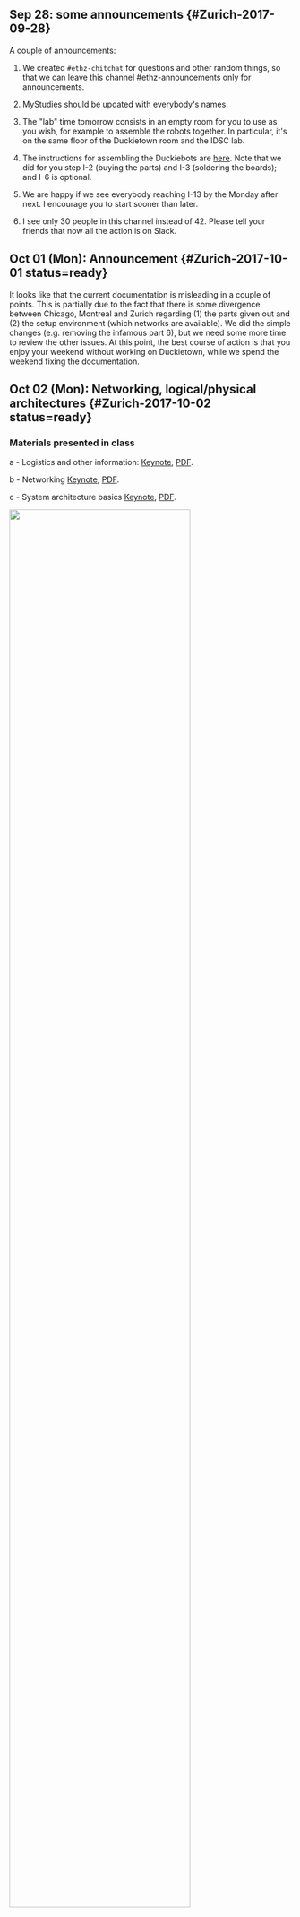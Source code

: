 
## Sep 28: some announcements {#Zurich-2017-09-28}

A couple of announcements:

1. We created `#ethz-chitchat` for questions and other random things, so that we can leave this channel #ethz-announcements only for announcements.

2. MyStudies should be updated with everybody's names.

3. The "lab" time tomorrow consists in an empty room for you to use as you wish, for example to assemble the robots together. In particular, it's on the same floor of the Duckietown room and the IDSC lab.

4. The instructions for assembling the Duckiebots are [here](#building-duckiebot-c0). Note that we did for you step I-2 (buying the parts) and I-3 (soldering the boards); and I-6 is optional.

5. We are happy if we see everybody reaching I-13 by the Monday after next. I encourage you to start sooner than later.

6. I see only 30 people in this channel instead of 42. Please tell your friends that now all the action is on Slack.


## Oct 01 (Mon): Announcement {#Zurich-2017-10-01 status=ready}

It looks like that the current documentation is misleading in a couple of points.  This is partially due to the fact that there is some divergence between Chicago, Montreal and Zurich regarding (1) the parts given out and (2) the setup environment (which networks are available). We did the simple changes (e.g. removing the infamous part 6), but we need some more time to review the other issues. At this point, the best course of action is that you enjoy your weekend without working on Duckietown, while we spend the weekend fixing the documentation.


## Oct 02 (Mon): Networking, logical/physical architectures {#Zurich-2017-10-02 status=ready}


### Materials presented in class

a - Logistics and other information:
<a href="https://github.com/duckietown/lectures/raw/master/2_given/2017-10-02-ETHZ-a-logistics.key">Keynote</a>,
<a href="https://github.com/duckietown/lectures/raw/master/2_given/2017-10-02-ETHZ-a-logistics.pdf">PDF</a>.


b - Networking
<a href="https://github.com/duckietown/lectures/raw/master/2_given/2017-10-02-ETHZ-b-networking.key">Keynote</a>,
<a href="https://github.com/duckietown/lectures/raw/master/2_given/2017-10-02-ETHZ-b-networking.pdf">PDF</a>.

c - System architecture basics
<a href="https://github.com/duckietown/lectures/raw/master/2_given/2017-10-02-ETHZ-c-system_architecture_basics.key">Keynote</a>,
<a href="https://github.com/duckietown/lectures/raw/master/2_given/2017-10-02-ETHZ-c-system_architecture_basics.pdf">PDF</a>.


<div figure-id="fig:duckietown-weekly-2017-10-02">
    <img src="duckietown-weekly-2017-10-02.jpg" style='width: 80%'/>
</div>


### Feedback form

Please help us making the experience better by [providing feedback (can be anonymous)](https://tinyurl.com/y77pbv7n)


## Oct 04 (Wed): Modeling {#Zurich-2017-10-04 status=ready}

### Materials presented in class

- Modeling of a differential drive vehicle:
<a href="https://github.com/duckietown/lectures/raw/master/2_given/2017-10-04-ETHZ-modeling.pptx">PowerPoint presentation</a>,
<a href="https://github.com/duckietown/lectures/raw/master/2_given/2017-10-04-ETHZ-modeling.pdf">PDF</a>.


### Feedback form

Please help us making the experience better by [providing feedback (can be anonymous)](https://tinyurl.com/y77pbv7n)


## Oct 09 (Mon): Autonomy architectures and version control {#Zurich-2017-10-09}

### Materials presented in class

a - Autonomy Architectures Basics:
<a href="https://github.com/duckietown/lectures/raw/master/2_given/2017-10-09-ETHZ-a-system_architectures.key">Keynote</a>,
<a href="https://github.com/duckietown/lectures/raw/master/2_given/2017-10-09-ETHZ-a-system_architectures.pdf">PDF</a>.


b - Version control with Git:
<a href="https://github.com/duckietown/lectures/raw/master/2_given/2017-10-09-ETHZ-b-version_control.key">Keynote</a>,
<a href="https://github.com/duckietown/lectures/raw/master/2_given/2017-10-09-ETHZ-b-version_control.pdf">PDF</a>.


## Oct 11 (Wed): Computer vision and odometry calibration {#Zurich-2017-10-11}

### Materials presented in class

a - Computer Vision Basics:
<a href="https://github.com/duckietown/lectures/raw/master/2_given/2017-10-11-ETHZ-cv-basics.pdf">PDF</a>,
<a href="https://github.com/duckietown/lectures/raw/master/2_given/2017-10-11-ETHZ-cv-basics.pptx">PowerPoint presentation</a>.


b - Odometry Calibration:
<a href="https://github.com/duckietown/lectures/raw/master/2_given/2017-10-11-ETHZ-odometry-calibration.pdf">PDF</a>,
<a href="https://github.com/duckietown/lectures/raw/master/2_given/2017-10-11-ETHZ-cv-basics.pptx">PowerPoint presentation</a>.


## Oct 13 (Fri): new series of tasks out {#Zurich-2017-10-13 status=ready}

### Taking a video of the joystick control {#Zurich-take-video}

Please take a video of the robot as it drives with joystick control, as described in
[](#upload-your-video) and upload it according to the instructions.

[Example of a great video, but with a nonconforming Duckiebot](https://www.dropbox.com/s/l7anrdkp7cgmqjb/Marcel%20Kaufmann%20-%20DuckietownEpisode0.mp4?dl=0).


### Camera calibration {#Zurich-camera-calibration}

[Go forth and calibrate the camera!](#camera-calib) And get help in `#help-camera-calib`.


### Wheel calibration {#Zurich-wheel-calibration status=draft}

This is not ready yet! will be ready in a day or so.

### Taking a log check off {#Zurich-take-a-log}

Follow [the instructions here](#checkoff_take_a_log) to learn how to take a log.


### Data processing exercises  {#Zurich-data-processing}

See [the list of exercises here](#zurich-data-processing-exercises).

Get help in `#ex-data-processing`.


<col2 figure-id="tab:deadlines" figure-caption="Current deadlines for Zurich">
    <s>Robot assembly</s>  <s><b>overdue</b></s>
    <s>Robot/laptop configuration</s> <s><b>overdue</b></s>
    <s><a href="#Zurich-take-video"></a></s> <s>Monday Oct 16</s>
    <s><a href="#Zurich-camera-calibration"></a></s> <s>Friday Oct 20</s>
    <s><a href="#Zurich-wheel-calibration"></a></s> <s>not ready yet</s>
    <s><a href="#Zurich-take-a-log"></a></s> <s>Wed Oct 18</s>
    <s><a href="#Zurich-data-processing"></a></s> <s>Monday Oct 23</s>
</col2>



## Oct 16 (Mon): Line detection {#Zurich-2017-10-16}

### Materials presented in class

a - Line detection:
<a href="https://github.com/duckietown/lectures/raw/master/2_given/2017-10-16-ETHZ-a-line_detection.key">Keynote</a>,
<a href="https://github.com/duckietown/lectures/raw/master/2_given/2017-10-16-ETHZ-a-line_detection.pdf">PDF</a>.


b - Logistics:
<a href="https://github.com/duckietown/lectures/raw/master/2_given/2017-10-16-ETHZ-a-logistics.key">Keynote</a>,
<a href="https://github.com/duckietown/lectures/raw/master/2_given/2017-10-16-ETHZ-a-logistics.pdf">PDF</a>.

## Oct 18 (Wed): Feature extraction {#Zurich-2017-10-18}

### Materials presented in class

- Feature extraction:
<a href="https://github.com/duckietown/lectures/raw/master/2_given/2017-10-18-ETHZ-a-feature-extraction.key">Keynote</a>,
<a href="https://github.com/duckietown/lectures/raw/master/2_given/2017-10-18-ETHZ-a-feature-extraction.pdf">PDF</a>.

## Oct 20 (Fri): Lab session {#Zurich-2017-10-20 status=draft}

### Materials presented in class

- ROS Main concepts:
<a href="https://github.com/duckietown/lectures/raw/master/2_given/2017-10-20-ETHZ-ROS-main-concepts.pptx">PowerPoint presentation</a>,
<a href="https://github.com/duckietown/lectures/raw/master/2_given/2017-10-20-ETHZ-ROS-main-concepts.pdf">PDF</a>.

## Oct 23 (Mon) Filtering I {#Zurich-2017-10-23}

### Materials presented in class

- Lectures on filtering (Filtering I):
<a href="https://github.com/duckietown/lectures/blob/master/2_given/2017-10-23-ETHZ-Filtering_I.pptx">PowerPoint presentation</a>,
<a href="https://github.com/duckietown/lectures/blob/master/2_given/2017-10-23-ETHZ-Filtering_I.pdf">PDF</a>.

## Oct 25 (Wed) Filtering II {#Zurich-2017-10-25}

a - Lectures (Particle Filter)
<a href="https://github.com/duckietown/lectures/blob/master/2_given/2017-10-25-ETHZ-filtering-IIa-ParticleFilter.pptx">PowerPoint presentation</a>,
<a href="https://github.com/duckietown/lectures/blob/master/2_given/2017-10-25-ETHZ-filtering-IIa-ParticleFilter.pdf">PDF</a>.


b - Lectures (Lane Filter)
<a href="https://github.com/duckietown/lectures/blob/master/2_given/2017-10-25-ETHZ-filtering-IIb-LaneFilter.pptx">PowerPoint presentation</a>,
<a href="https://github.com/duckietown/lectures/blob/master/2_given/2017-10-25-ETHZ-filtering-IIb-LaneFilter.pdf">PDF</a>.


## Nov 1 (Wed) Control Systems {#Zurich-2017-11-01}

a - Lectures (Control Systems Module I)
<a href="https://github.com/duckietown/lectures/blob/master/2_given/2017-11-01%20-%20ETHZ%20-%20Control%20Module%20I%20-%20Overview.pptx">PowerPoint presentation</a>,
<a href="https://github.com/duckietown/lectures/blob/master/2_given/2017-11-01%20-%20ETHZ%20-%20Control%20Module%20I%20-%20Overview.pdf">PDF</a>.


b - Lectures (Control Systems Module II)
<a href="https://github.com/duckietown/lectures/blob/master/2_given/2017-11-01%20-%20ETHZ%20-%20Control%20Module%20II%20-%20Self-driving%20cars%20control%20overview.pptx">PowerPoint presentation</a>,
<a href="https://github.com/duckietown/lectures/blob/master/2_given/2017-11-01%20-%20ETHZ%20-%20Control%20Module%20II%20-%20Self-driving%20cars%20control%20overview.pdf">PDF</a>.


Points to be noted
- Running what-the-duck on laptop and Duckiebot is mandatory. It helps save time in debugging errors and also is a standard way to ask for help from the staff. Keep repeating it periodically so as to keep the data up-to date
- For the people lacking calibrated wheels, this serves as a reminder to calibrate the wheels and keep their duckiebot up-to date
- It is advised to fill the lecture feedback form (<a href="https://docs.google.com/forms/d/1znGcLxlsWHD-Ba2c57U2ZDcfWFQXe27yHYjbSWZML38/viewform?edit_requested=true">Feedback form</a>), so as to increase the effectiveness of the lectures
- Always check the consistency of the camera calibration checkerboard before camera calibration (one has to check for the correct square size and correct distance between world and checkerboard reference)

